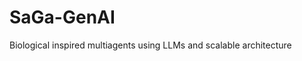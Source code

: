 # SaGa-GenAI
Biological inspired multiagents using LLMs and scalable architecture

[](docs/cells.png)